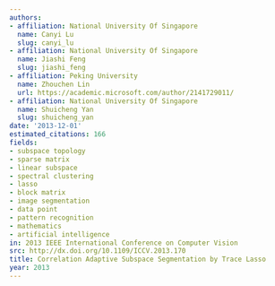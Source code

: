 ```yaml
---
authors:
- affiliation: National University Of Singapore
  name: Canyi Lu
  slug: canyi_lu
- affiliation: National University Of Singapore
  name: Jiashi Feng
  slug: jiashi_feng
- affiliation: Peking University
  name: Zhouchen Lin
  url: https://academic.microsoft.com/author/2141729011/
- affiliation: National University Of Singapore
  name: Shuicheng Yan
  slug: shuicheng_yan
date: '2013-12-01'
estimated_citations: 166
fields:
- subspace topology
- sparse matrix
- linear subspace
- spectral clustering
- lasso
- block matrix
- image segmentation
- data point
- pattern recognition
- mathematics
- artificial intelligence
in: 2013 IEEE International Conference on Computer Vision
src: http://dx.doi.org/10.1109/ICCV.2013.170
title: Correlation Adaptive Subspace Segmentation by Trace Lasso
year: 2013
---
```

